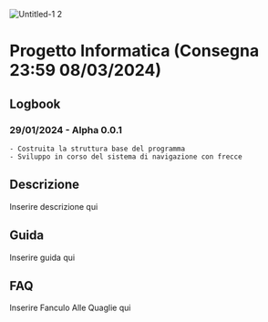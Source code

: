 ![Untitled-1 2](https://github.com/g0ldo/FGM_Project/assets/93378139/6cbf600a-dec6-4ee3-b081-e7e983c9f97a)

# Progetto Informatica (Consegna 23:59 08/03/2024)

## Logbook
  ### 29/01/2024 - Alpha 0.0.1
    - Costruita la struttura base del programma
    - Sviluppo in corso del sistema di navigazione con frecce

## Descrizione
  Inserire descrizione qui

## Guida
  Inserire guida qui

## FAQ
  Inserire Fanculo Alle Quaglie qui
